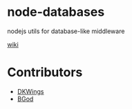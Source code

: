 # node-databases
nodejs utils for database-like middleware

[wiki](https://github.com/davidkhala/node-databases/wiki)

# Contributors
- [DKWings](https://github.com/dkwingsmt)
- [BGod](https://github.com/SunskyXH)
